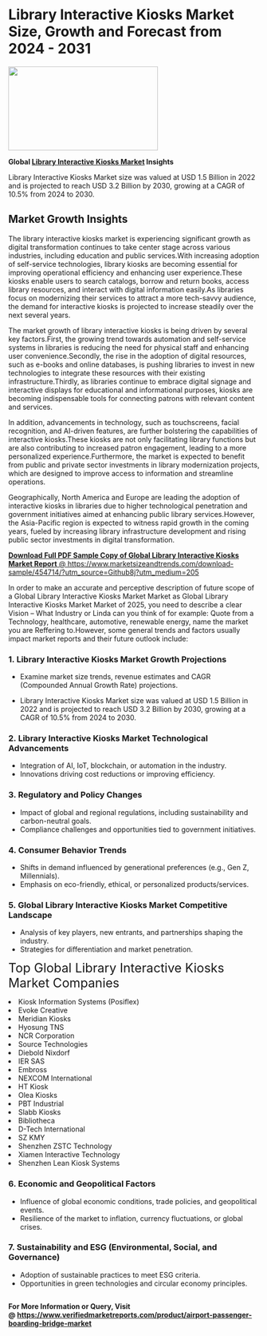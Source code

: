 <H1>Library Interactive Kiosks Market Size, Growth and Forecast from 2024 - 2031</H1><img class="aligncenter size-medium wp-image-584254" src="https://thirdeyenews.in/wp-content/uploads/2024/09/Global-Market-Research-300x168.jpeg" alt="" width="300" height="168" /><p><strong>Global&nbsp;<a href="https://www.marketsizeandtrends.com/download-sample/454714/?utm_source=Github8j?utm_medium=205">Library Interactive Kiosks Market</a> Insights</strong></p><p>Library Interactive Kiosks Market size was valued at USD 1.5 Billion in 2022 and is projected to reach USD 3.2 Billion by 2030, growing at a CAGR of 10.5% from 2024 to 2030.</p><p><h2>Market Growth Insights</h2> <p>The library interactive kiosks market is experiencing significant growth as digital transformation continues to take center stage across various industries, including education and public services.With increasing adoption of self-service technologies, library kiosks are becoming essential for improving operational efficiency and enhancing user experience.These kiosks enable users to search catalogs, borrow and return books, access library resources, and interact with digital information easily.As libraries focus on modernizing their services to attract a more tech-savvy audience, the demand for interactive kiosks is projected to increase steadily over the next several years.</p> <p><a href="#"></a></p> <p>The market growth of library interactive kiosks is being driven by several key factors.First, the growing trend towards automation and self-service systems in libraries is reducing the need for physical staff and enhancing user convenience.Secondly, the rise in the adoption of digital resources, such as e-books and online databases, is pushing libraries to invest in new technologies to integrate these resources with their existing infrastructure.Thirdly, as libraries continue to embrace digital signage and interactive displays for educational and informational purposes, kiosks are becoming indispensable tools for connecting patrons with relevant content and services.</p> <p>In addition, advancements in technology, such as touchscreens, facial recognition, and AI-driven features, are further bolstering the capabilities of interactive kiosks.These kiosks are not only facilitating library functions but are also contributing to increased patron engagement, leading to a more personalized experience.Furthermore, the market is expected to benefit from public and private sector investments in library modernization projects, which are designed to improve access to information and streamline operations.</p> <p>Geographically, North America and Europe are leading the adoption of interactive kiosks in libraries due to higher technological penetration and government initiatives aimed at enhancing public library services.However, the Asia-Pacific region is expected to witness rapid growth in the coming years, fueled by increasing library infrastructure development and rising public sector investments in digital transformation.</p> <p><a href="#"></p><p><span class=""><strong>Download Full PDF Sample Copy of Global Library Interactive Kiosks Market Report</strong> @ <a href="https://www.marketsizeandtrends.com/download-sample/454714/?utm_source=Github8j?utm_medium=205" target="_blank">https://www.marketsizeandtrends.com/download-sample/454714/?utm_source=Github8j?utm_medium=205</a></span></p><p>In order to make an accurate and perceptive description of future scope of a Global&nbsp;Library Interactive Kiosks Market Market as Global&nbsp;Library Interactive Kiosks Market Market of 2025, you need to describe a clear Vision &ndash; What Industry or Linda can you think of for example: Quote from a Technology, healthcare, automotive, renewable energy, name the market you are Reffering to.However, some general trends and factors usually impact market reports and their future outlook include:</p><h3>1.&nbsp;<strong>Library Interactive Kiosks Market Growth Projections</strong></h3><ul><li>Examine market size trends, revenue estimates and CAGR (Compounded Annual Growth Rate) projections.</li><li><p>Library Interactive Kiosks Market size was valued at USD 1.5 Billion in 2022 and is projected to reach USD 3.2 Billion by 2030, growing at a CAGR of 10.5% from 2024 to 2030.</p></li></ul><h3>2.&nbsp;<strong>Library Interactive Kiosks Market Technological Advancements</strong></h3><ul><li>Integration of AI, IoT, blockchain, or automation in the industry.</li><li>Innovations driving cost reductions or improving efficiency.</li></ul><h3>3.&nbsp;<strong>Regulatory and Policy Changes</strong></h3><ul><li>Impact of global and regional regulations, including sustainability and carbon-neutral goals.</li><li>Compliance challenges and opportunities tied to government initiatives.</li></ul><h3>4.&nbsp;<strong>Consumer Behavior Trends</strong></h3><ul><li>Shifts in demand influenced by generational preferences (e.g., Gen Z, Millennials).</li><li>Emphasis on eco-friendly, ethical, or personalized products/services.</li></ul><h3>5.&nbsp;<strong>Global Library Interactive Kiosks Market Competitive Landscape</strong></h3><ul><li>Analysis of key players, new entrants, and partnerships shaping the industry.</li><li>Strategies for differentiation and market penetration.</li></ul><p data-pm-slice="1 1 []"><span style="color: inherit; font-family: inherit; font-size: 25px;">Top Global Library Interactive Kiosks Market Companies</span></p><div class="" data-test-id=""><p><li>Kiosk Information Systems (Posiflex)</li><li> Evoke Creative</li><li> Meridian Kiosks</li><li> Hyosung TNS</li><li> NCR Corporation</li><li> Source Technologies</li><li> Diebold Nixdorf</li><li> IER SAS</li><li> Embross</li><li> NEXCOM International</li><li> HT Kiosk</li><li> Olea Kiosks</li><li> PBT Industrial</li><li> Slabb Kiosks</li><li> Bibliotheca</li><li> D-Tech International</li><li> SZ KMY</li><li> Shenzhen ZSTC Technology</li><li> Xiamen Interactive Technology</li><li> Shenzhen Lean Kiosk Systems</li></p></div><h3>6.&nbsp;<strong>Economic and Geopolitical Factors</strong></h3><ul><li>Influence of global economic conditions, trade policies, and geopolitical events.</li><li>Resilience of the market to inflation, currency fluctuations, or global crises.</li></ul><h3>7.&nbsp;<strong>Sustainability and ESG (Environmental, Social, and Governance)</strong></h3><ul><li>Adoption of sustainable practices to meet ESG criteria.</li><li>Opportunities in green technologies and circular economy principles.</li></ul><h2><strong style="font-size: 14px;">For More Information or Query, Visit @&nbsp;</strong><a style="background-color: #ffffff; font-size: 14px;" href="https://www.marketsizeandtrends.com/report/library-interactive-kiosks-market/" target="_blank">https://www.verifiedmarketreports.com/product/airport-passenger-boarding-bridge-market</a></h2>